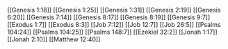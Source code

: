 [[Genesis 1:18]]
[[Genesis 1:25]]
[[Genesis 1:31]]
[[Genesis 2:19]]
[[Genesis 6:20]]
[[Genesis 7:14]]
[[Genesis 8:17]]
[[Genesis 8:19]]
[[Genesis 9:7]]
[[Exodus 1:7]]
[[Exodus 8:3]]
[[Job 7:12]]
[[Job 12:7]]
[[Job 26:5]]
[[Psalms 104:24]]
[[Psalms 104:25]]
[[Psalms 148:7]]
[[Ezekiel 32:2]]
[[Jonah 1:17]]
[[Jonah 2:10]]
[[Matthew 12:40]]

